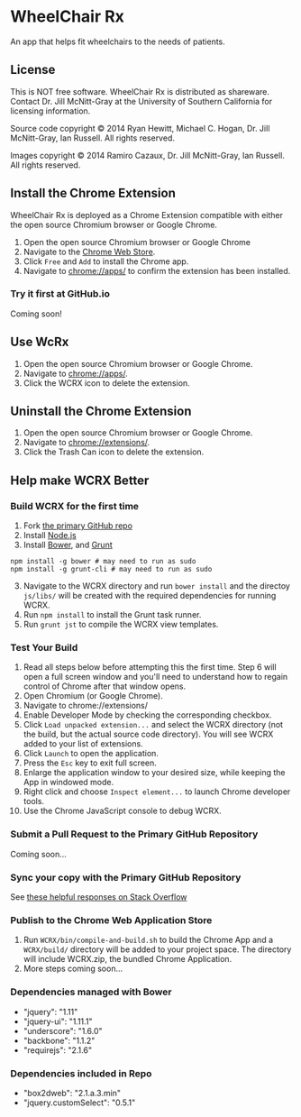 # WheelChair Rx
An app that helps fit wheelchairs to the needs of patients.

## License
This is NOT free software. WheelChair Rx is distributed as shareware. Contact Dr. Jill McNitt-Gray at the University of Southern California for licensing information.

Source code copyright &copy; 2014 Ryan Hewitt, Michael C. Hogan, Dr. Jill McNitt-Gray, Ian Russell. All rights reserved.

Images copyright &copy; 2014 Ramiro Cazaux, Dr. Jill McNitt-Gray, Ian Russell. All rights reserved.

## Install the Chrome Extension
WheelChair Rx is deployed as a Chrome Extension compatible with either the open source Chromium browser or Google Chrome.

1. Open the open source Chromium browser or Google Chrome
2. Navigate to the [Chrome Web Store](https://chrome.google.com/webstore/detail/niichipgdhnoobgnedohkjobikopglnb).
3. Click `Free` and `Add` to install the Chrome app.
4. Navigate to <chrome://apps/> to confirm the extension has been installed.

### Try it first at GitHub.io
Coming soon!

## Use WcRx
1. Open the open source Chromium browser or Google Chrome.
2. Navigate to <chrome://apps/>.
3. Click the WCRX icon to delete the extension.

## Uninstall the Chrome Extension
1. Open the open source Chromium browser or Google Chrome.
2. Navigate to <chrome://extensions/>.
3. Click the Trash Can icon to delete the extension.

## Help make WCRX Better
### Build WCRX for the first time
1. Fork [the primary GitHub repo](https://github.com/rthewitt/WCRX)
2. Install [Node.js](http://nodejs.org)
2. Install [Bower](http://bower.io), and [Grunt](http://gruntjs.com)
```
npm install -g bower # may need to run as sudo
npm install -g grunt-cli # may need to run as sudo
```
3. Navigate to the WCRX directory and run `bower install` and the directoy `js/libs/` will be created with the required dependencies for running WCRX.
4. Run `npm install` to install the Grunt task runner.
5. Run `grunt jst` to compile the WCRX view templates.

### Test Your Build
1. Read all steps below before attempting this the first time. Step 6 will open a full screen window and you'll need to understand how to regain control of Chrome after that window opens.
2. Open Chromium (or Google Chrome).
3. Navigate to chrome://extensions/
4. Enable Developer Mode by checking the corresponding checkbox.
5. Click `Load unpacked extension...` and select the WCRX directory (not the build, but the actual source code directory). You will see WCRX added to your list of extensions.
6. Click `Launch` to open the application.
7. Press the `Esc` key to exit full screen.
8. Enlarge the application window to your desired size, while keeping the App in windowed mode.
9. Right click and choose `Inspect element...` to launch Chrome developer tools.
10. Use the Chrome JavaScript console to debug WCRX.

### Submit a Pull Request to the Primary GitHub Repository
Coming soon...

### Sync your copy with the Primary GitHub Repository
See [these helpful responses on Stack Overflow](http://stackoverflow.com/questions/7244321/how-to-update-github-forked-repository)

### Publish to the Chrome Web Application Store
1. Run `WCRX/bin/compile-and-build.sh` to build the Chrome App and a `WCRX/build/` directory will be added to your project space. The directory will include WCRX.zip, the bundled Chrome Application.
2. More steps coming soon...

### Dependencies managed with Bower
* "jquery": "1.11"
* "jquery-ui": "1.11.1"
* "underscore": "1.6.0"
* "backbone": "1.1.2"
* "requirejs": "2.1.6"

### Dependencies included in Repo
* "box2dweb": "2.1.a.3.min"
* "jquery.customSelect": "0.5.1"

